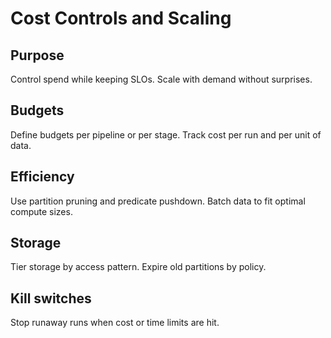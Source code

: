 # Cost Controls and Scaling

## Purpose
Control spend while keeping SLOs.
Scale with demand without surprises.

## Budgets
Define budgets per pipeline or per stage.
Track cost per run and per unit of data.

## Efficiency
Use partition pruning and predicate pushdown.
Batch data to fit optimal compute sizes.

## Storage
Tier storage by access pattern.
Expire old partitions by policy.

## Kill switches
Stop runaway runs when cost or time limits are hit.
